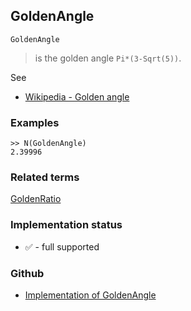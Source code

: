 ## GoldenAngle

```
GoldenAngle
```

> is the golden angle `Pi*(3-Sqrt(5))`.

See
* [Wikipedia - Golden angle](https://en.wikipedia.org/wiki/Golden_angle) 
 
### Examples

``` 
>> N(GoldenAngle) 
2.39996
```

### Related terms 
[GoldenRatio](GoldenRatio.md) 


### Implementation status

* &#x2705; - full supported

### Github

* [Implementation of GoldenAngle](https://github.com/axkr/symja_android_library/blob/master/symja_android_library/matheclipse-core/src/main/java/org/matheclipse/core/builtin/ConstantDefinitions.java#L1036) 
